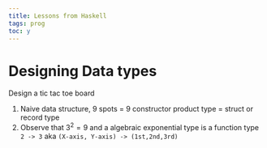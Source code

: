 ```yaml
---
title: Lessons from Haskell
tags: prog
toc: y
---
```


# Designing Data types

Design a tic tac toe board

1. Naive data structure, 9 spots = 9 constructor product type = struct or record type
2. Observe that $3^2=9$ and a algebraic exponential type is a function type `2 -> 3` aka `(X-axis, Y-axis) -> (1st,2nd,3rd)`
